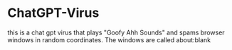 # ChatGPT-Virus
this is a chat gpt virus that plays "Goofy Ahh Sounds" and spams browser windows in random coordinates. The windows are called about:blank

